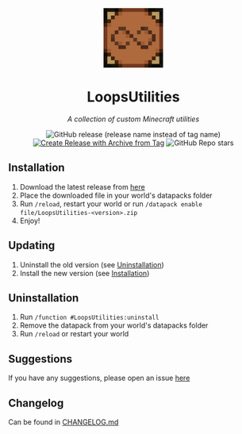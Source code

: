 <div align="center">

<img src="images/icon/icon.png" alt="Icon" width="120" height="120">

# LoopsUtilities

*A collection of custom Minecraft utilities*

![GitHub release (release name instead of tag name)](https://img.shields.io/github/v/release/loopios7/LoopsUtilities?include_prereleases)
[![Create Release with Archive from Tag](https://github.com/Loopios7/LoopsUtilities/actions/workflows/release-from-tag.yml/badge.svg)](https://github.com/Loopios7/LoopsUtilities/actions/workflows/release-from-tag.yml)
![GitHub Repo stars](https://img.shields.io/github/stars/loopios7/LoopsUtilities?color=white&logo=github)

</div>

## Installation

1. Download the latest release from [here](https://github.com/Loopios7/LoopsUtilities/releases/latest)
2. Place the downloaded file in your world's datapacks folder
3. Run `/reload`, restart your world or run `/datapack enable file/LoopsUtilities-<version>.zip`
4. Enjoy!

## Updating

1. Uninstall the old version (see [Uninstallation](#uninstallation))
2. Install the new version (see [Installation](#installation))

## Uninstallation

1. Run `/function #LoopsUtilities:uninstall`
2. Remove the datapack from your world's datapacks folder
3. Run `/reload` or restart your world

## Suggestions

If you have any suggestions, please open an issue [here](https://github.com/Loopios7/LoopsUtilities/issues/new/choose)

## Changelog

Can be found in [CHANGELOG.md](CHANGELOG.md)
